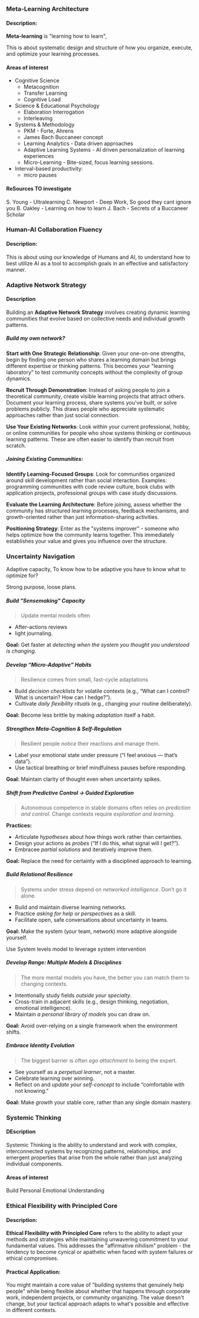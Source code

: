 ### Meta-Learning Architecture
#### Description:
**Meta-learning** is "learning how to learn",

This is about systematic design and structure of how you organize, execute, and optimize your learning processes.
#### Areas of interest
- Cognitive Science
	- Metacognition
	- Transfer Learning
	- Cognitive Load
- Science & Educational Psychology
	- Elaboration Interrogation
	- Interleaving
- Systems & Methodology
	- PKM - Forte, Ahrens
	- James Bach Buccaneer concept
	- Learning Analytics - Data driven approaches
	- Adaptive Learning Systems - AI driven personalization of learning experiences
	- Micro-Learning - Bite-sized, focus learning sessions.
- Interval-based productivity:
	- micro pauses
#### ReSources TO investigate
S. Young - Ultralearning
C. Newport - Deep Work, So good they cant ignore you
B. Oakley - Learning on how to learn
J. Bach - Secrets of a Buccaneer Scholar
### Human-AI Collaboration Fluency
#### Description:
This is about using our knowledge of Humans and AI, to understand how to best utilize AI as a tool to accomplish goals in an effective and satisfactory manner.

### Adaptive Network Strategy

#### Description
Building an **Adaptive Network Strategy** involves creating dynamic learning communities that evolve based on collective needs and individual growth patterns.

##### Build my own network? 
**Start with One Strategic Relationship**: Given your one-on-one strengths, begin by finding one person who shares a learning domain but brings different expertise or thinking patterns. This becomes your "learning laboratory" to test community concepts without the complexity of group dynamics.

**Recruit Through Demonstration**: Instead of asking people to join a theoretical community, create visible learning projects that attract others. Document your learning process, share systems you've built, or solve problems publicly. This draws people who appreciate systematic approaches rather than just social connection.

**Use Your Existing Networks**: Look within your current professional, hobby, or online communities for people who show systems thinking or continuous learning patterns. These are often easier to identify than recruit from scratch.

##### Joining Existing Communities:
**Identify Learning-Focused Groups**: Look for communities organized around skill development rather than social interaction. Examples: programming communities with code review culture, book clubs with application projects, professional groups with case study discussions.

**Evaluate the Learning Architecture**: Before joining, assess whether the community has structured learning processes, feedback mechanisms, and growth-oriented rather than just information-sharing activities.

**Positioning Strategy**: Enter as the "systems improver" - someone who helps optimize how the community learns together. This immediately establishes your value and gives you influence over the structure.
### Uncertainty Navigation
Adaptive capacity, To know how to be adaptive you have to know what to optimize for?

Strong purpose, loose plans.

##### Build "Sensemaking" Capacity
> Update mental models often  

- After-actions reviews
- light journaling.

**Goal:** Get faster at _detecting when the system you thought you understood is changing_.

##### Develop “Micro-Adaptive” Habits
> Resilience comes from small, fast-cycle adaptations

- Build _decision checklists_ for volatile contexts (e.g., “What can I control? What is uncertain? How can I hedge?”).
- Cultivate _daily flexibility rituals_ (e.g., changing your routine deliberately).

**Goal:** Become less brittle by making _adaptation_ itself a habit.

##### Strengthen Meta-Cognition & Self-Regulation
> Resilient people _notice_ their reactions and manage them.

- Label your emotional state under pressure (“I feel anxious — that’s data”).
- Use tactical breathing or brief mindfulness pauses before responding.

**Goal:** Maintain clarity of thought even when uncertainty spikes.

##### Shift from Predictive Control → Guided Exploration
> Autonomous competence in stable domains often relies on _prediction and control_. Change contexts require _exploration and learning_.

**Practices:**
- Articulate _hypotheses_ about how things work rather than certainties.
- Design your actions as _probes_ (“If I do this, what signal will I get?”).
- Embracee _partial solutions_ and iteratively improve them.

**Goal:** Replace the need for certainty with a disciplined approach to learning.

##### Build Relational Resilience
> Systems under stress depend on _networked intelligence_. Don’t go it alone.

- Build and maintain diverse learning networks.
- Practice _asking for help or perspectives_ as a skill.
- Facilitate open, safe conversations about uncertainty in teams.

**Goal:** Make the system (your team, network) more adaptive alongside yourself.

Use System levels model to leverage system intervention

##### Develop Range: Multiple Models & Disciplines
> The more mental models you have, the better you can match them to changing contexts.

- Intentionally study fields _outside your specialty_.
- Cross-train in adjacent skills (e.g., design thinking, negotiation, emotional intelligence).
- Maintain _a personal library of models_ you can draw on.

**Goal:** Avoid over-relying on a single framework when the environment shifts.

##### Embrace Identity Evolution
> The biggest barrier is often _ego attachment_ to being the expert.

- See yourself as a _perpetual learner_, not a master.
- Celebrate learning over winning.
- Reflect on and _update your self-concept_ to include “comfortable with not knowing.”

**Goal:** Make _growth_ your stable core, rather than any single domain mastery.

### Systemic Thinking
#### DEscription
Systemic Thinking is the ability to understand and work with complex, interconnected systems by recognizing patterns, relationships, and emergent properties that arise from the whole rather than just analyzing individual components.

#### Areas of interest
Build Personal Emotional Understanding

### Ethical Flexibility with Principled Core
#### Description: 
**Ethical Flexibility with Principled Core** refers to the ability to adapt your methods and strategies while maintaining unwavering commitment to your fundamental values. This addresses the "affirmative nihilism" problem - the tendency to become cynical or apathetic when faced with system failures or ethical compromises.

#### Practical Application:
You might maintain a core value of "building systems that genuinely help people" while being flexible about whether that happens through corporate work, independent projects, or community organizing. The value doesn't change, but your tactical approach adapts to what's possible and effective in different contexts.
